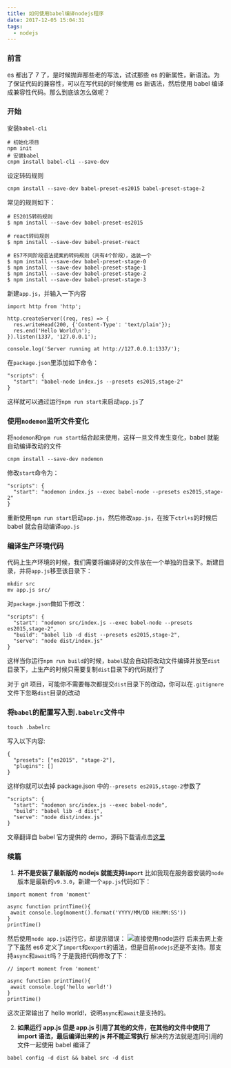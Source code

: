 ```yaml
---
title: 如何使用babel编译nodejs程序
date: 2017-12-05 15:04:31
tags: 
  - nodejs
---
```


### 前言

es 都出了 7 了，是时候抛弃那些老的写法，试试那些 es 的新属性，新语法。为了保证代码的兼容性，可以在写代码的时候使用 es 新语法，然后使用 babel 编译成兼容性代码。那么到底该怎么做呢？

### 开始

安装`babel-cli`

```
# 初始化项目
npm init
# 安装babel
cnpm install babel-cli --save-dev
```

设定转码规则

```
cnpm install --save-dev babel-preset-es2015 babel-preset-stage-2
```

常见的规则如下：

```
# ES2015转码规则
$ npm install --save-dev babel-preset-es2015

# react转码规则
$ npm install --save-dev babel-preset-react

# ES7不同阶段语法提案的转码规则（共有4个阶段），选装一个
$ npm install --save-dev babel-preset-stage-0
$ npm install --save-dev babel-preset-stage-1
$ npm install --save-dev babel-preset-stage-2
$ npm install --save-dev babel-preset-stage-3
```

新建`app.js`，并输入一下内容

```
import http from 'http';

http.createServer((req, res) => {
  res.writeHead(200, {'Content-Type': 'text/plain'});
  res.end('Hello World\n');
}).listen(1337, '127.0.0.1');

console.log('Server running at http://127.0.0.1:1337/');
```

在`package.json`里添加如下命令：

```
"scripts": {
  "start": "babel-node index.js --presets es2015,stage-2"
}
```

这样就可以通过运行`npm run start`来启动`app.js`了

### 使用`nodemon`监听文件变化

将`nodemon`和`npm run start`结合起来使用，这样一旦文件发生变化，babel 就能自动编译改动的文件

```
cnpm install --save-dev nodemon
```

修改`start`命令为：

```
"scripts": {
  "start": "nodemon index.js --exec babel-node --presets es2015,stage-2"
}
```

重新使用`npm run start`启动`app.js`，然后修改`app.js`，在按下`ctrl+s`的时候后 babel 就会自动编译`app.js`

### 编译生产环境代码

代码上生产环境的时候，我们需要将编译好的文件放在一个单独的目录下。新建目录，并将`app.js`移至该目录下：

```
mkdir src
mv app.js src/
```

对`package.json`做如下修改：

```
"scripts": {
  "start": "nodemon src/index.js --exec babel-node --presets es2015,stage-2",
  "build": "babel lib -d dist --presets es2015,stage-2",
  "serve": "node dist/index.js"
}
```

这样当你运行`npm run build`的时候，`babel`就会自动将改动文件编译并放至`dist`目录下，上生产的时候只需要复制`dist`目录下的代码就行了

对于 git 项目，可能你不需要每次都提交`dist`目录下的改动，你可以在`.gitignore`文件下忽略`dist`目录的改动

### 将`babel`的配置写入到`.babelrc`文件中

```
touch .babelrc
```

写入以下内容:

```
{
  "presets": ["es2015", "stage-2"],
  "plugins": []
}
```

这样你就可以去掉 package.json 中的`--presets es2015,stage-2`参数了

```
"scripts": {
  "start": "nodemon src/index.js --exec babel-node",
  "build": "babel lib -d dist",
  "serve": "node dist/index.js"
}
```

文章翻译自 babel 官方提供的 demo，源码下载请点击[这里](https://github.com/babel/example-node-server)

### 续篇

1.  **并不是安装了最新版的 nodejs 就能支持`import`**
    比如我现在服务器安装的`node`版本是最新的`v9.3.0`，新建一个`app.js`代码如下：

```
import moment from 'moment'

async function printTime(){
 await console.log(moment().format('YYYY/MM/DD HH:MM:SS'))
}
printTime()
```

然后使用`node app.js`运行它，却提示错误：
![直接使用node运行](https://file.lantingshucheng.com/blog/node-v.png/default)
后来去网上查了下虽然 es6 定义了`import`和`export`的语法，但是目前`nodejs`还是不支持。那支持`async`和`await`吗？于是我把代码修改了下：

```
// import moment from 'moment'

async function printTime(){
 await console.log('hello world!')
}
printTime()
```

这次正常输出了 hello world!，说明`async`和`await`是支持的。

2.  **如果运行 app.js 但是 app.js 引用了其他的文件，在其他的文件中使用了 import 语法，最后编译出来的 js 并不能正常执行**
    解决的方法就是连同引用的文件一起使用 babel 编译了

```
babel config -d dist && babel src -d dist
```
